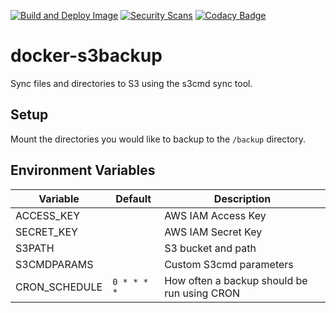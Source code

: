 [![Build and Deploy Image](https://github.com/tkhom3/docker-s3backup/actions/workflows/build-and-deploy.yml/badge.svg)](https://github.com/tkhom3/docker-s3backup/actions/workflows/build-and-deploy.yml)
[![Security Scans](https://github.com/tkhom3/docker-s3backup/actions/workflows/security-scans-pr.yml/badge.svg)](https://github.com/tkhom3/docker-s3backup/actions/workflows/security-scans-pr.yml)
[![Codacy Badge](https://app.codacy.com/project/badge/Grade/5ea01db5c81a4898815f0c57c4472b67)](https://www.codacy.com/gh/tkhom3/docker-s3backup/dashboard?utm_source=github.com&amp;utm_medium=referral&amp;utm_content=tkhom3/docker-s3backup&amp;utm_campaign=Badge_Grade)

# docker-s3backup

Sync files and directories to S3 using the s3cmd sync tool.

## Setup

Mount the directories you would like to backup to the `/backup` directory.

## Environment Variables

| **Variable**  | **Default** | **Description**                             |
|---------------|-------------|---------------------------------------------|
| ACCESS_KEY    |             | AWS IAM Access Key                          |
| SECRET_KEY    |             | AWS IAM Secret Key                          |
| S3PATH        |             | S3 bucket and path                          |
| S3CMDPARAMS   |             | Custom S3cmd parameters                     |
| CRON_SCHEDULE | `0 * * * *` | How often a backup should be run using CRON |

